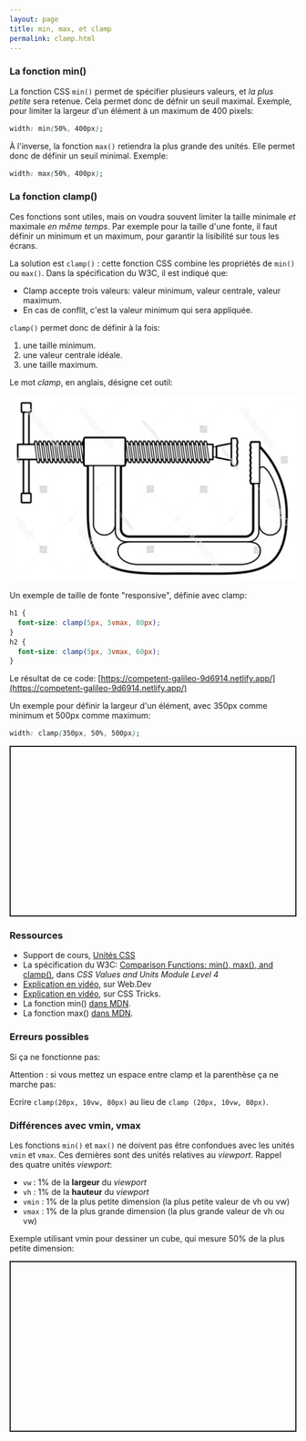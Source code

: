 ```yaml
---
layout: page
title: min, max, et clamp
permalink: clamp.html
---
```


### La fonction min()

La fonction CSS `min()` permet de spécifier plusieurs valeurs, et *la plus petite* sera retenue. Cela permet donc de défnir un seuil maximal. Exemple, pour limiter la largeur d'un élément à un maximum de 400 pixels:

```css
width: min(50%, 400px);
```

À l'inverse, la fonction `max()` retiendra la plus grande des unités. Elle permet donc de définir un seuil minimal. Exemple:

```css
width: max(50%, 400px);
```

### La fonction clamp()

Ces fonctions sont utiles, mais on voudra souvent limiter la taille minimale *et* maximale *en même temps*. Par exemple pour la taille d'une fonte, il faut définir un minimum et un maximum, pour garantir la lisibilité sur tous les écrans.

La solution est `clamp()` : cette fonction CSS combine les propriétés de `min()` ou `max()`. Dans la spécification du W3C, il est indiqué que:

* Clamp accepte trois valeurs: valeur minimum, valeur centrale, valeur maximum.
* En cas de conflit, c'est la valeur minimum qui sera appliquée.

`clamp()` permet donc de définir à la fois:

1. une taille minimum. 
2. une valeur centrale idéale.
3. une taille maximum. 

Le mot *clamp*, en anglais, désigne cet outil:

![Un serre-joints](img/clamp.jpg)

Un exemple de taille de fonte "responsive", définie avec clamp:

```css
h1 {
  font-size: clamp(5px, 5vmax, 80px);
}
h2 {
  font-size: clamp(5px, 3vmax, 60px);
}
```

Le résultat de ce code: [https://competent-galileo-9d6914.netlify.app/](https://competent-galileo-9d6914.netlify.app/)

Un exemple pour définir la largeur d'un élément, avec 350px comme minimum et 500px comme maximum:

```css
width: clamp(350px, 50%, 500px);
```

<p class="codepen" data-height="300" data-default-tab="css,result" data-slug-hash="bGpoGdJ" data-editable="true" data-user="una" style="height: 300px; box-sizing: border-box; display: flex; align-items: center; justify-content: center; border: 2px solid; margin: 1em 0; padding: 1em;"></p>


### Ressources

- Support de cours, [Unités CSS](https://cours-web.ch/css/units.html)
- La spécification du W3C: [Comparison Functions: min(), max(), and clamp()](https://www.w3.org/TR/css-values-4/#comp-func), dans *CSS Values and Units Module Level 4*
- [Explication en vidéo](https://web.dev/min-max-clamp/), sur Web.Dev
- [Explication en vidéo](https://css-tricks.com/min-max-and-clamp-are-css-magic/), sur CSS Tricks.
- La fonction min() [dans MDN](https://developer.mozilla.org/fr/docs/Web/CSS/min()).
- La fonction max() [dans MDN](https://developer.mozilla.org/fr/docs/Web/CSS/max()).


### Erreurs possibles

Si ça ne fonctionne pas:

Attention : si vous mettez un espace entre clamp et la parenthèse ça ne marche pas:

Ecrire `clamp(20px, 10vw, 80px)` au lieu de `clamp (20px, 10vw, 80px)`.


### Différences avec vmin, vmax

Les fonctions `min()` et `max()` ne doivent pas être confondues avec les unités `vmin` et `vmax`. Ces dernières sont des unités relatives au *viewport*. Rappel des quatre unités *viewport*:

- `vw` :	1% de la **largeur** du *viewport*
- `vh` :	1% de la **hauteur** du *viewport*
- `vmin` :	1% de la plus petite dimension (la plus petite valeur de vh ou vw)
- `vmax` :	1% de la plus grande dimension (la plus grande valeur de vh ou vw)

Exemple utilisant vmin pour dessiner un cube, qui mesure 50% de la plus petite dimension:

<p class="codepen" data-height="300" data-default-tab="css,result" data-slug-hash="LYjWLyo" data-editable="true" data-user="eracom" style="height: 300px; box-sizing: border-box; display: flex; align-items: center; justify-content: center; border: 2px solid; margin: 1em 0; padding: 1em;"></p>